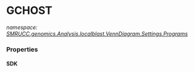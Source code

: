 ﻿# GCHOST
_namespace: [SMRUCC.genomics.Analysis.localblast.VennDiagram.Settings.Programs](./index.md)_






### Properties

#### SDK

